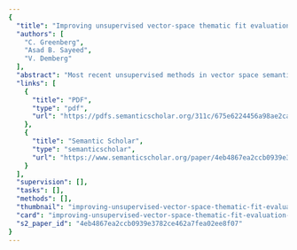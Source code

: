 ```yaml
---
{
  "title": "Improving unsupervised vector-space thematic fit evaluation via role-filler prototype clustering",
  "authors": [
    "C. Greenberg",
    "Asad B. Sayeed",
    "V. Demberg"
  ],
  "abstract": "Most recent unsupervised methods in vector space semantics for assessing thematic fit (e.g. Erk, 2007; Baroni and Lenci, 2010; Sayeed and Demberg, 2014) create prototypical rolefillers without performing word sense disambiguation. This leads to a kind of sparsity problem: candidate role-fillers for different senses of the verb end up being measured by the same “yardstick”, the single prototypical role-filler. In this work, we use three different feature spaces to construct robust unsupervised models of distributional semantics. We show that correlation with human judgements on thematic fit estimates can be improved consistently by clustering typical role-fillers and then calculating similarities of candidate rolefillers with these cluster centroids. The suggested methods can be used in any vector space model that constructs a prototype vector from a non-trivial set of typical vectors.",
  "links": [
    {
      "title": "PDF",
      "type": "pdf",
      "url": "https://pdfs.semanticscholar.org/311c/675e6224456a98ae2cac0d5404f24df09ad7.pdf"
    },
    {
      "title": "Semantic Scholar",
      "type": "semanticscholar",
      "url": "https://www.semanticscholar.org/paper/4eb4867ea2ccb0939e3782ce462a7fea02ee8f07"
    }
  ],
  "supervision": [],
  "tasks": [],
  "methods": [],
  "thumbnail": "improving-unsupervised-vector-space-thematic-fit-evaluation-via-role-filler-prototype-clustering-thumb.jpg",
  "card": "improving-unsupervised-vector-space-thematic-fit-evaluation-via-role-filler-prototype-clustering-card.jpg",
  "s2_paper_id": "4eb4867ea2ccb0939e3782ce462a7fea02ee8f07"
}
---
```


